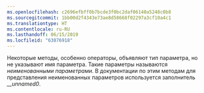 ```yaml
---
ms.openlocfilehash: c2696efbff0b7bcde3f0bc2daf06140a5248c0b8
ms.sourcegitcommit: 1bb00d2f4343e73ae8d58668f02297a3cf10a4c1
ms.translationtype: HT
ms.contentlocale: ru-RU
ms.lasthandoff: 06/15/2019
ms.locfileid: "63876918"
---
```

Некоторые методы, особенно операторы, объявляют тип параметра, но не указывают имя параметра. Такие параметры называются *неименованными параметрами*. В документации по этим методам для представления неименованных параметров используется заполнитель *__unnamed0*.